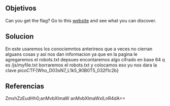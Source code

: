## Objetivos
Can you get the flag? Go to this [website](http://saturn.picoctf.net:55983/) and see what you can discover.

## Solucion
En este usaremos los conociemntos anterireos que a veces no cierran alguans cosas y asi nos dan informacion ya que en la pagina le agregaremos el robots.txt depsues encontaremos algo cifrado en base 64
q es /js/myfile.txt
borraremos el robots.txt y colocamos eso yu nos dara la clave
picoCTF{Who_D03sN7_L1k5_90B0T5_032f1c2b}
## Referencias

ZmxhZzEudHh0;anMvbXlmaW
anMvbXlmaWxlLnR4dA==